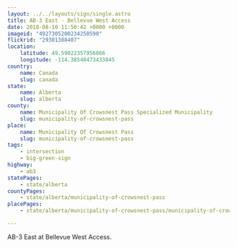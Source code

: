 ```yaml
---
layout: ../../layouts/sign/single.astro
title: AB-3 East - Bellevue West Access
date: 2018-08-10 11:50:42 +0000 +0000
imageid: "4927305200234250590"
flickrid: "29301308407"
location:
    latitude: 49.59022357956866
    longitude: -114.38540473433845
country:
    name: Canada
    slug: canada
state:
    name: Alberta
    slug: alberta
county:
    name: Municipality Of Crowsnest Pass Specialized Municipality
    slug: municipality-of-crowsnest-pass
place:
    name: Municipality Of Crowsnest Pass
    slug: municipality-of-crowsnest-pass
tags:
    - intersection
    - big-green-sign
highway:
    - ab3
statePages:
    - state/alberta
countyPages:
    - state/alberta/municipality-of-crowsnest-pass
placePages:
    - state/alberta/municipality-of-crowsnest-pass/municipality-of-crowsnest-pass

---
```

AB-3 East at Bellevue West Access.